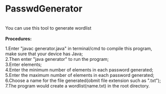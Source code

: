 # PasswdGenerator
<br>
You can use this tool to generate wordlist
<br><br>
<strong>Procedures:</strong><br>
<p>
1.Enter "javac generator.java" in terminal/cmd to compile this program, make sure that your device has Java;<br>
2.Then enter "java generator" to run the program;<br>
3.Enter elements;<br>
4.Enter the minimum number of elements in each password generated;<br>
5.Enter the maximum number of elements in each password generated;<br>
6.Choose a name for the file generated(obmit file extension such as ".txt");<br>
7.The program would create a wordlist(name.txt) in the root directory.<br>
</p>
